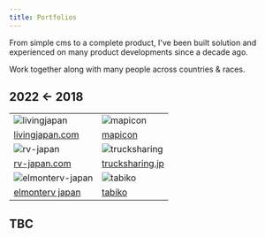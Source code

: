 ```yaml
---
title: Portfolios
---
```


From simple cms to a complete product, I've been built solution and experienced on many product developments since a decade ago. 

Work together along with many people across countries & races.

## 2022 ← 2018

|   |   |
|---|---|
| ![livingjapan](https://i.imgur.com/mHndAhk.png)  | ![mapicon](https://i.imgur.com/CSOIeOK.png) |
| [livingjapan.com](https://livingjapan.com) | [mapicon](https://mapicon.jp) | 
| ![rv-japan](https://i.imgur.com/HlvPZss.png) | ![trucksharing](https://i.imgur.com/yWuY5Od.png) |
| [rv-japan.com](https://trucksharing.jp) | [trucksharing.jp](https://trucksharing.jp) |
| ![elmonterv-japan](https://i.imgur.com/Usfbmnt.jpg) | ![tabiko](https://i.imgur.com/0HcA8dd.png)  |
| [elmonterv japan](https://elmonterv-japan.com/jprental) | [tabiko](https://tabiko.com) |


## TBC